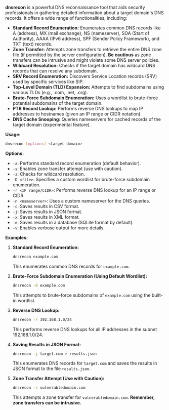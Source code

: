 **dnsrecon** is a powerful DNS reconnaissance tool that aids security professionals in gathering detailed information about a target domain's DNS records. It offers a wide range of functionalities, including:

- **Standard Record Enumeration:** Enumerates common DNS records like A (address), MX (mail exchange), NS (nameserver), SOA (Start of Authority), AAAA (IPv6 address), SPF (Sender Policy Framework), and TXT (text) records.
- **Zone Transfer:** Attempts zone transfers to retrieve the entire DNS zone file (if permitted by the server configuration). **Be cautious** as zone transfers can be intrusive and might violate some DNS server policies.
- **Wildcard Resolution:** Checks if the target domain has wildcard DNS records that can resolve any subdomain.
- **SRV Record Enumeration:** Discovers Service Location records (SRV) used by specific services like SIP.
- **Top-Level Domain (TLD) Expansion:** Attempts to find subdomains using various TLDs (e.g., .com, .net, .org).
- **Brute-Force Subdomain Enumeration:** Uses a wordlist to brute-force potential subdomains of the target domain.
- **PTR Record Lookup:** Performs reverse DNS lookups to map IP addresses to hostnames (given an IP range or CIDR notation).
- **DNS Cache Snooping:** Queries nameservers for cached records of the target domain (experimental feature).

**Usage:**

```bash
dnsrecon [options] <target domain>
```

**Options:**

- `-a`: Performs standard record enumeration (default behavior).
- `-s`: Enables zone transfer attempt (use with caution).
- `-z`: Checks for wildcard resolution.
- `-D <file>`: Specifies a custom wordlist for brute-force subdomain enumeration.
- `-r <IP range/CIDR>`: Performs reverse DNS lookup for an IP range or CIDR.
- `-n <nameserver>`: Uses a custom nameserver for the DNS queries.
- `-c`: Saves results in CSV format.
- `-j`: Saves results in JSON format.
- `-x`: Saves results in XML format.
- `-d`: Saves results in a database (SQLite format by default).
- `-v`: Enables verbose output for more details.

**Examples:**

1. **Standard Record Enumeration:**

   ```bash
   dnsrecon example.com
   ```

   This enumerates common DNS records for `example.com`.

2. **Brute-Force Subdomain Enumeration (Using Default Wordlist):**

   ```bash
   dnsrecon -D example.com
   ```

   This attempts to brute-force subdomains of `example.com` using the built-in wordlist.

3. **Reverse DNS Lookup:**

   ```bash
   dnsrecon -r 192.168.1.0/24
   ```

   This performs reverse DNS lookups for all IP addresses in the subnet 192.168.1.0/24.

4. **Saving Results in JSON Format:**

   ```bash
   dnsrecon -j target.com > results.json
   ```

   This enumerates DNS records for `target.com` and saves the results in JSON format to the file `results.json`.

5. **Zone Transfer Attempt (Use with Caution):**

   ```bash
   dnsrecon -s vulnerabledomain.com
   ```

   This attempts a zone transfer for `vulnerabledomain.com`. **Remember, zone transfers can be intrusive.**
